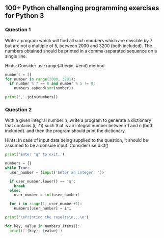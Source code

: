 ## 100+ Python challenging programming exercises for Python 3

### Question 1
Write a program which will find all such numbers which are divisible by 7 but are not a multiple of 5, between 2000 and 3200 (both included).
The numbers obtained should be printed in a comma-separated sequence on a single line.

Hints: 
Consider use range(#begin, #end) method

```python
numbers = []
for number in range(2000, 3201):
  if number % 7 == 0 and number % 5 != 0:
    numbers.append(str(number))

print(','.join(numbers))
```
### Question 2
With a given integral number n, write a program to generate a dictionary that contains (i, i*i) such that is an integral number between 1 and n (both included). and then the program should print the dictionary.

Hints:
In case of input data being supplied to the question, it should be assumed to be a console input.
Consider use dict()

```python
print('Enter "q" to exit.')

numbers = {}
while True:
  user_number = (input('Enter an integer: '))

  if user_number.lower() == 'q':
    break
  else:
    user_number = int(user_number)

  for i in range(1, user_number+1):
    numbers[user_number] = i*i

print('\nPrinting the results\n...\n')

for key, value in numbers.items():
  print(f'{key}: {value}')
```

